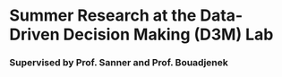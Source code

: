 # Summer Research at the Data-Driven Decision Making (D3M) Lab
### Supervised by Prof. Sanner and Prof. Bouadjenek
